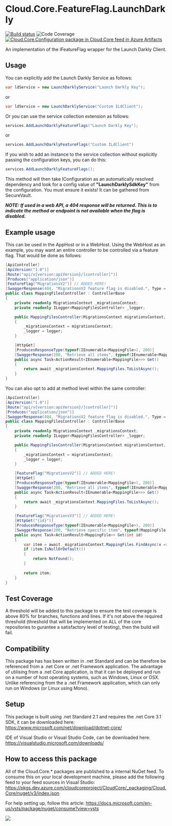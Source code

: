 # **Cloud.Core.FeatureFlag.LaunchDarkly** 
[![Build status](https://dev.azure.com/cloudcoreproject/CloudCore/_apis/build/status/Cloud.Core/Cloud.Core.Configuration_Package)](https://dev.azure.com/cloudcoreproject/CloudCore/_build/latest?definitionId=6) 
![Code Coverage](https://cloud1core.blob.core.windows.net/codecoveragebadges/Cloud.Core.FeatureFlag.LaunchDarkly-LineCoverage.png) 
[![Cloud.Core.Configuration package in Cloud.Core feed in Azure Artifacts](https://feeds.dev.azure.com/cloudcoreproject/dfc5e3d0-a562-46fe-8070-7901ac8e64a0/_apis/public/Packaging/Feeds/8949198b-5c74-42af-9d30-e8c462acada6/Packages/e71ddf20-f66a-45da-b672-c32798cf1e51/Badge)](https://dev.azure.com/cloudcoreproject/CloudCore/_packaging?_a=package&feed=8949198b-5c74-42af-9d30-e8c462acada6&package=e71ddf20-f66a-45da-b672-c32798cf1e51&preferRelease=true)

An implementation of the IFeatureFlag wrapper for the Launch Darkly Client.

## Usage

You can explicitly add the Launch Darkly Service as follows:

```csharp
var ldService = new LaunchDarklyService("Launch Darkly Key");
```
  
or
  
```csharp
var ldService = new LaunchDarklyService("Custom ILdClient");
```

Or you can use the service collection extension as follows:

```csharp
services.AddLaunchDarklyFeatureFlags("Launch Darkly Key");
```

or

```csharp
services.AddLaunchDarklyFeatureFlags("Custom ILdClient")
```

If you wish to add an instance to the service collection without explicitly passing the configuration keys, you can do this:

```csharp
services.AddLaunchDarklyFeatureFlags();
```
This method will then take IConfiguration as an automatically resolved dependency and look for a config value of **"LaunchDarklySdkKey"** from the configuration.  You must ensure it exists!  It can be gathered from SecureVault.

_**NOTE:  If used in a web API, a 404 response will be returned.  This is to indicate the method or endpoint is not available when the flag is disabled.**_

## Example usage

This can be used in the AppHost or in a WebHost.  Using the WebHost as an example, you may want an entire controller to be controlled via a feature flag.  That would be done as follows:

```csharp
[ApiController]
[ApiVersion("1.0")]
[Route("api/v{version:apiVersion}/[controller]")]
[Produces("application/json")]
[FeatureFlag("MigrationsV2")] // ADDED HERE!
[SwaggerResponse(404, "MigrationsV2 feature flag is disabled.", Type = null)]
public class MappingFilesController : ControllerBase
{
    private readonly MigrationsContext _migrationsContext;
    private readonly ILogger<MappingFilesController> _logger;

    public MappingFilesController(MigrationsContext migrationsContext, ILogger<MappingFilesController> logger)
    {
        _migrationsContext = migrationsContext;
        _logger = logger;
    }

    [HttpGet]
    [ProducesResponseType(typeof(IEnumerable<MappingFile>), 200)]
    [SwaggerResponse(200, "Retrieve all items", typeof(IEnumerable<MappingFile>))]
    public async Task<ActionResult<IEnumerable<MappingFile>>> Get() 
    {
        return await _migrationsContext.MappingFiles.ToListAsync();
    }
}
```

You can also opt to add at method level within the same controller:

```csharp
[ApiController]
[ApiVersion("1.0")]
[Route("api/v{version:apiVersion}/[controller]")]
[Produces("application/json")]
[SwaggerResponse(404, "MigrationsV2 feature flag is disabled.", Type = null)]
public class MappingFilesController : ControllerBase
{
    private readonly MigrationsContext _migrationsContext;
    private readonly ILogger<MappingFilesController> _logger;

    public MappingFilesController(MigrationsContext migrationsContext, ILogger<MappingFilesController> logger)
    {
        _migrationsContext = migrationsContext;
        _logger = logger;
    }

    [FeatureFlag("MigrationsV2")] // ADDED HERE!
    [HttpGet]
    [ProducesResponseType(typeof(IEnumerable<MappingFile>), 200)]
    [SwaggerResponse(200, "Retrieve all items", typeof(IEnumerable<MappingFile>))]
    public async Task<ActionResult<IEnumerable<MappingFile>>> Get() 
    {
        return await _migrationsContext.MappingFiles.ToListAsync();
    }

    [FeatureFlag("MigrationsV3")] // ADDED HERE!
    [HttpGet("{id}")]
    [ProducesResponseType(typeof(IEnumerable<MappingFile>), 200)]
    [SwaggerResponse(200, "Retrieve specific item", typeof(MappingFile))]
    public async Task<ActionResult<MappingFile>> Get(int id) 
    {
        var item = await _migrationsContext.MappingFiles.FindAsync(x => x.id == id);
        if (item.IsNullOrDefault())
        {
            return NotFound();
        }
        
        return item;
    }
}
```

## Test Coverage
A threshold will be added to this package to ensure the test coverage is above 80% for branches, functions and lines.  If it's not above the required threshold 
(threshold that will be implemented on ALL of the core repositories to gurantee a satisfactory level of testing), then the build will fail.

## Compatibility
This package has has been written in .net Standard and can be therefore be referenced from a .net Core or .net Framework application. The advantage of utilising from a .net Core application, 
is that it can be deployed and run on a number of host operating systems, such as Windows, Linux or OSX.  Unlike referencing from the a .net Framework application, which can only run on 
Windows (or Linux using Mono).
 
## Setup
This package is built using .net Standard 2.1 and requires the .net Core 3.1 SDK, it can be downloaded here: 
https://www.microsoft.com/net/download/dotnet-core/

IDE of Visual Studio or Visual Studio Code, can be downloaded here:
https://visualstudio.microsoft.com/downloads/

## How to access this package
All of the Cloud.Core.* packages are published to a internal NuGet feed.  To consume this on your local development machine, please add the following feed to your feed sources in Visual Studio:
https://pkgs.dev.azure.com/cloudcoreproject/CloudCore/_packaging/Cloud.Core/nuget/v3/index.json
 
For help setting up, follow this article: https://docs.microsoft.com/en-us/vsts/package/nuget/consume?view=vsts


<img src="https://cloud1core.blob.core.windows.net/icons/cloud_core_small.PNG" />
